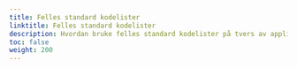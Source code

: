 ```yaml
---
title: Felles standard kodelister
linktitle: Felles standard kodelister
description: Hvordan bruke felles standard kodelister på tvers av applikasjoner i Altinn 3? 
toc: false
weight: 200
---
```

